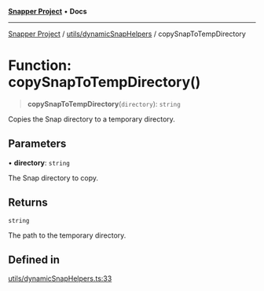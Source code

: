 [**Snapper Project**](../../../README.md) • **Docs**

***

[Snapper Project](../../../README.md) / [utils/dynamicSnapHelpers](../README.md) / copySnapToTempDirectory

# Function: copySnapToTempDirectory()

> **copySnapToTempDirectory**(`directory`): `string`

Copies the Snap directory to a temporary directory.

## Parameters

• **directory**: `string`

The Snap directory to copy.

## Returns

`string`

The path to the temporary directory.

## Defined in

[utils/dynamicSnapHelpers.ts:33](https://github.com/asifqatar/Snapper/blob/455d5a3b3564333db668a614875f645ea24ab595/utils/dynamicSnapHelpers.ts#L33)
